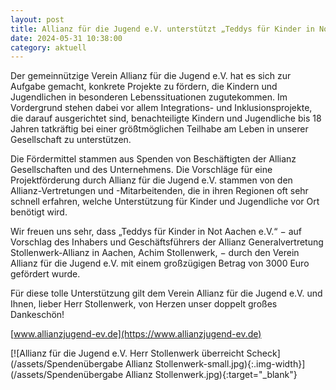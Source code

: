 ```yaml
---
layout: post
title: Allianz für die Jugend e.V. unterstützt „Teddys für Kinder in Not Aachen e.V.“ mit 3000 Euro
date: 2024-05-31 10:38:00
category: aktuell
---
```


Der gemeinnützige Verein Allianz für die Jugend e.V. hat es sich zur Aufgabe gemacht, konkrete Projekte zu fördern, die Kindern und Jugendlichen in besonderen Lebenssituationen zugutekommen. Im Vordergrund stehen dabei vor allem Integrations- und Inklusionsprojekte, die darauf ausgerichtet sind, benachteiligte Kindern und Jugendliche bis 18 Jahren tatkräftig bei einer größtmöglichen Teilhabe am Leben in unserer Gesellschaft zu unterstützen.

Die Fördermittel stammen aus Spenden von Beschäftigten der Allianz Gesellschaften und des Unternehmens. Die Vorschläge für eine Projektförderung durch Allianz für die Jugend e.V. stammen von den Allianz-Vertretungen und -Mitarbeitenden, die in ihren Regionen oft sehr schnell erfahren, welche Unterstützung für Kinder und Jugendliche vor Ort benötigt wird.

Wir freuen uns sehr, dass „Teddys für Kinder in Not Aachen e.V.“ − auf Vorschlag des Inhabers und Geschäftsführers der Allianz Generalvertretung Stollenwerk-Allianz in Aachen, Achim Stollenwerk, − durch den Verein Allianz für die Jugend e.V. mit einem großzügigen Betrag von 3000 Euro gefördert wurde.

Für diese tolle Unterstützung gilt dem Verein Allianz für die Jugend e.V. und Ihnen, lieber Herr Stollenwerk, von Herzen unser doppelt großes Dankeschön!

[www.allianzjugend-ev.de](https://www.allianzjugend-ev.de)

[![Allianz für die Jugend e.V. Herr Stollenwerk überreicht Scheck](/assets/Spendenübergabe Allianz Stollenwerk-small.jpg){:.img-width}](/assets/Spendenübergabe Allianz Stollenwerk.jpg){:target="\_blank"}
